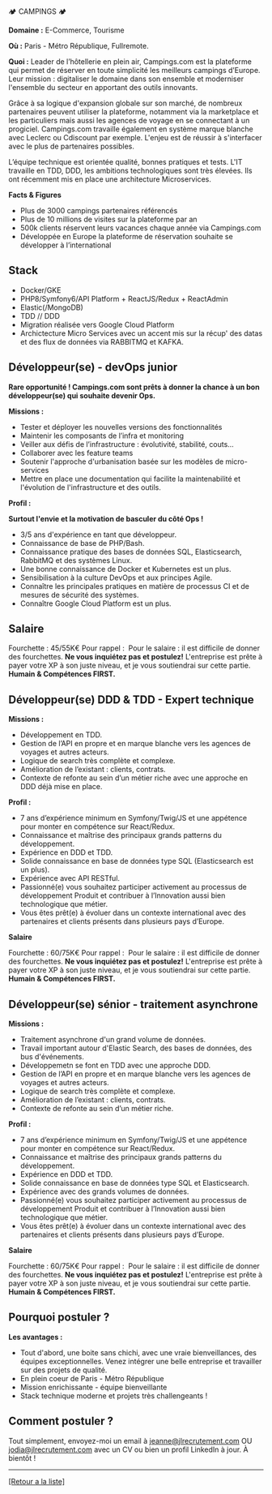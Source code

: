 🏕️ CAMPINGS 🏕️

**Domaine :** E-Commerce, Tourisme

**Où :** Paris - Métro République, Fullremote.

**Quoi :** Leader de l’hôtellerie en plein air, Campings.com est la plateforme qui permet de réserver en toute simplicité les meilleurs campings d’Europe.
Leur mission : digitaliser le domaine dans son ensemble  et moderniser l'ensemble du secteur en apportant des outils innovants. 

Grâce à sa logique d'expansion globale sur son marché, de nombreux partenaires peuvent utiliser la plateforme, notamment via la marketplace et les particuliers mais aussi les agences de voyage en se connectant à un progiciel. Campings.com travaille également en système marque blanche avec Leclerc ou Cdiscount par exemple. L'enjeu est de réussir à s'interfacer avec le plus de partenaires possibles.

L’équipe technique est orientée qualité, bonnes pratiques et tests. L'IT travaille en TDD, DDD, les ambitions technologiques sont très élevées. Ils ont récemment mis en place une architecture Microservices. 

**Facts & Figures**

* Plus de 3000 campings partenaires référencés 
* Plus de 10 millions de visites sur la plateforme par an
* 500k clients réservent leurs vacances chaque année via Campings.com 
* Développée en Europe la plateforme de réservation souhaite se développer à l’international 

## Stack

* Docker/GKE
* PHP8/Symfony6/API Platform + ReactJS/Redux + ReactAdmin
* Elastic(/MongoDB)
* TDD // DDD
* Migration réalisée vers Google Cloud Platform
* Archictecture Micro Services avec un accent mis sur la récup' des datas et des flux de données via RABBITMQ et KAFKA.


## Développeur(se) - devOps junior

**Rare opportunité ! Campings.com sont prêts à donner la chance à un bon développeur(se) qui souhaite devenir Ops.**

**Missions :**

* Tester et déployer les nouvelles versions des fonctionnalités 
* Maintenir les composants de l’infra et monitoring 
* Veiller aux défis de l’infrastructure : évolutivité, stabilité, couts… 
* Collaborer avec les feature teams
* Soutenir l'approche d'urbanisation basée sur les modèles de micro-services
* Mettre en place une documentation qui facilite la maintenabilité et l'évolution de l'infrastructure et des outils.


**Profil :**

**Surtout l'envie et la motivation de basculer du côté Ops !** 
* 3/5 ans d'expérience en tant que développeur.
* Connaissance de base de PHP/Bash.
* Connaissance pratique des bases de données SQL, Elasticsearch, RabbitMQ et des systèmes Linux.
* Une bonne connaissance de Docker et Kubernetes est un plus.
* Sensibilisation à la culture DevOps et aux principes Agile.
* Connaître les principales pratiques en matière de processus CI et de mesures de sécurité des systèmes.
* Connaître Google Cloud Platform est un plus.

## Salaire

Fourchette : 45/55K€
Pour rappel :  Pour le salaire : il est difficile de donner des fourchettes. **Ne vous inquiétez pas et postulez!** L'entreprise est prête à payer votre XP à son juste niveau, et je vous soutiendrai sur cette partie. **Humain & Compétences FIRST.**


## Développeur(se) DDD & TDD - Expert technique

**Missions :**

* Développement en TDD.
* Gestion de l’API en propre et en marque blanche vers les agences de voyages et autres acteurs.
* Logique de search très complète et complexe.
* Amélioration de l’existant : clients, contrats.
* Contexte de refonte au sein d’un métier riche avec une approche en DDD déjà mise en place.

**Profil :**

* 7 ans d’expérience minimum en Symfony/Twig/JS et une appétence pour monter en compétence sur React/Redux.
* Connaissance et maîtrise des principaux grands patterns du développement.
* Expérience en DDD et TDD.
* Solide connaissance en base de données type SQL (Elasticsearch est un plus).
* Expérience avec API RESTful.
* Passionné(e) vous souhaitez participer activement au processus de développement Produit et contribuer à l’Innovation aussi bien technologique que métier.
* Vous êtes prêt(e) à évoluer dans un contexte international avec des partenaires et clients présents dans plusieurs pays d’Europe.

**Salaire**

Fourchette : 60/75K€
Pour rappel :  Pour le salaire : il est difficile de donner des fourchettes. **Ne vous inquiétez pas et postulez!** L'entreprise est prête à payer votre XP à son juste niveau, et je vous soutiendrai sur cette partie. **Humain & Compétences FIRST.**


## Développeur(se) sénior - traitement asynchrone

**Missions :**

* Traitement asynchrone d'un grand volume de données. 
* Travail important autour d'Elastic Search, des bases de données, des bus d'événements.
* Développemetn se font en TDD avec une approche DDD.
* Gestion de l’API en propre et en marque blanche vers les agences de voyages et autres acteurs.
* Logique de search très complète et complexe.
* Amélioration de l’existant : clients, contrats.
* Contexte de refonte au sein d’un métier riche.

**Profil :**

* 7 ans d’expérience minimum en Symfony/Twig/JS et une appétence pour monter en compétence sur React/Redux.
* Connaissance et maîtrise des principaux grands patterns du développement.
* Expérience en DDD et TDD.
* Solide connaissance en base de données type SQL et Elasticsearch.
* Expérience avec des grands volumes de données.
* Passionné(e) vous souhaitez participer activement au processus de développement Produit et contribuer à l’Innovation aussi bien technologique que métier.
* Vous êtes prêt(e) à évoluer dans un contexte international avec des partenaires et clients présents dans plusieurs pays d’Europe.

**Salaire**

Fourchette : 60/75K€
Pour rappel :  Pour le salaire : il est difficile de donner des fourchettes. **Ne vous inquiétez pas et postulez!** L'entreprise est prête à payer votre XP à son juste niveau, et je vous soutiendrai sur cette partie. **Humain & Compétences FIRST.**

## Pourquoi postuler ?

**Les avantages :**
* Tout d'abord, une boite sans chichi, avec une vraie bienveillances, des équipes exceptionnelles. Venez intégrer une belle entreprise et travailler sur des projets de qualité.
* En plein coeur de Paris - Métro République 
* Mission enrichissante - équipe bienveillante 
* Stack technique moderne et projets très challengeants ! 


## Comment postuler ?

Tout simplement, envoyez-moi un email à jeanne@jlrecrutement.com OU jodia@jlrecrutement.com avec un CV ou bien un profil LinkedIn à jour. À bientôt !


----
<a href="https://github.com/jlondiche/job-board-php/blob/master/README.md">[Retour a la liste]</a>

